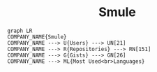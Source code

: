 <h1 align="center">Smule</h1>

```mermaid
graph LR
COMPANY_NAME{Smule}
COMPANY_NAME ---> U{Users} ---> UN[21]
COMPANY_NAME ---> R{Repositories} ---> RN[151]
COMPANY_NAME ---> G{Gists} ---> GN[26]
COMPANY_NAME ---> ML{Most Used<br>Languages}
```
